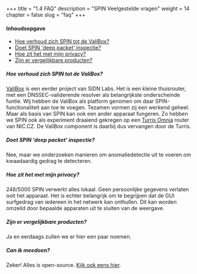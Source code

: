+++
title = "1.4 FAQ"
description = "SPIN Veelgestelde vragen"
weight = 14
chapter = false
slug = "faq"
+++


#### Inhoudsopgave

  * [Hoe verhoud zich SPIN tot de ValiBox?](#hoe-verhoud-zich-spin-tot-de-valibox)
  * [Doet SPIN 'deep packet' inspectie?](#doet-spin-deep-packet-inspectie)
  * [Hoe zit het met mijn privacy?](#hoe-zit-het-met-mijn-privacy)
  * [Zijn er vergelijkbare producten?](#zijn-er-vergelijkbare-producten)

##### Hoe verhoud zich SPIN tot de ValiBox?
[ValiBox](https://valibox.sidnlabs.nl/) is een eerder project van SIDN Labs. Het is een kleine thuisrouter, met een DNSSEC-validerende resolver als belangrijkste onderscheinde funtie. Wij hebben de ValiBox als platform genomen om daar SPIN-functionaliteit aan toe te voegen. Tezamen vormen zij een werkend geheel. Maar als basis van SPIN kan ook een ander apparaat fungeren. Zo hebben we SPIN ook als experiment draaiend gekregen op een [Turris Omnia](https://omnia.turris.cz/en/) router van NIC.CZ. De ValiBox component is daarbij dus vervangen door de Turris.

##### Doet SPIN 'deep packet' inspectie?
Nee, maar we onderzoeken manieren om anomaliedetectie uit te voeren om kwaadaardig gedrag te detecteren.

##### Hoe zit het met mijn privacy?

248/5000
SPIN verwerkt alles lokaal. Geen persoonlijke gegevens verlaten ooit het apparaat. Het is echter belangrijk om te begrijpen dat de GUI surfgedrag van iedereen in het netwerk kan onthullen. Dit kan worden omzeild door bepaalde apparaten uit te sluiten van de weergave.

##### Zijn er vergelijkbare producten?
Ja en eerdaags zullen we er hier een paar noemen.

##### Can ik meedoen?
Zeker! Alles is open-source. [Kijk ook eens hier](https://spin4home.nl/cocreation).

